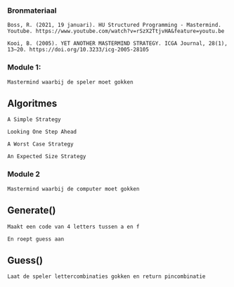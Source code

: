 ### Bronmateriaal

    Boss, R. (2021, 19 januari). HU Structured Programming - Mastermind. Youtube. https://www.youtube.com/watch?v=rSzX2TtjvHA&feature=youtu.be

    Kooi, B. (2005). YET ANOTHER MASTERMIND STRATEGY. ICGA Journal, 28(1), 13–20. https://doi.org/10.3233/icg-2005-28105





### Module 1:

    Mastermind waarbij de speler moet gokken



## Algoritmes

    A Simple Strategy

    Looking One Step Ahead

    A Worst Case Strategy

    An Expected Size Strategy

### Module 2

    Mastermind waarbij de computer moet gokken




## Generate()

    Maakt een code van 4 letters tussen a en f

    En roept guess aan



## Guess()

    Laat de speler lettercombinaties gokken en return pincombinatie 
